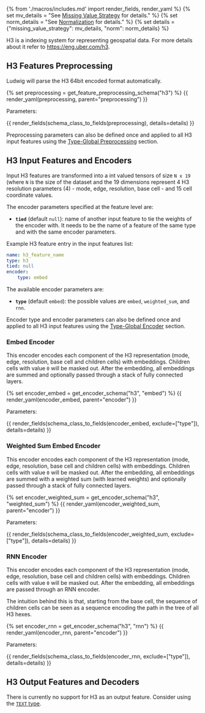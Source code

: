 {% from './macros/includes.md' import render_fields, render_yaml %}
{% set mv_details = "See [Missing Value Strategy](./input_features.md#missing-value-strategy) for details." %}
{% set norm_details = "See [Normalization](../combiner.md#normalization) for details." %}
{% set details = {"missing_value_strategy": mv_details, "norm": norm_details} %}

H3 is a indexing system for representing geospatial data.
For more details about it refer to <https://eng.uber.com/h3>.

## H3 Features Preprocessing

Ludwig will parse the H3 64bit encoded format automatically.

{% set preprocessing = get_feature_preprocessing_schema("h3") %}
{{ render_yaml(preprocessing, parent="preprocessing") }}

Parameters:

{{ render_fields(schema_class_to_fields(preprocessing), details=details) }}

Preprocessing parameters can also be defined once and applied to all H3 input features using the [Type-Global Preprocessing](../defaults.md#type-global-preprocessing) section.

## H3 Input Features and Encoders

Input H3 features are transformed into a int valued tensors of size `N x 19` (where `N` is the size of the dataset and the 19 dimensions
represent 4 H3 resolution parameters (4) - mode, edge, resolution, base cell - and 15 cell coordinate values.

The encoder parameters specified at the feature level are:

- **`tied`** (default `null`): name of another input feature to tie the weights of the encoder with. It needs to be the name of
a feature of the same type and with the same encoder parameters.

Example H3 feature entry in the input features list:

```yaml
name: h3_feature_name
type: h3
tied: null
encoder: 
    type: embed
```

The available encoder parameters are:

- **`type`** (default ``embed``): the possible values are `embed`, `weighted_sum`,  and `rnn`.

Encoder type and encoder parameters can also be defined once and applied to all H3 input features using
the [Type-Global Encoder](../defaults.md#type-global-encoder) section.

### Embed Encoder

This encoder encodes each component of the H3 representation (mode, edge, resolution, base cell and children cells) with embeddings. Children cells with value `0` will be masked out. After the embedding, all embeddings are summed and optionally passed through a stack of fully connected layers.

{% set encoder_embed = get_encoder_schema("h3", "embed") %}
{{ render_yaml(encoder_embed, parent="encoder") }}

Parameters:

{{ render_fields(schema_class_to_fields(encoder_embed, exclude=["type"]), details=details) }}

### Weighted Sum Embed Encoder

This encoder encodes each component of the H3 representation (mode, edge, resolution, base cell and children cells) with embeddings. Children cells with value `0` will be masked out. After the embedding, all embeddings are summed with a weighted sum (with learned weights) and optionally passed through a stack of fully connected layers.

{% set encoder_weighted_sum = get_encoder_schema("h3", "weighted_sum") %}
{{ render_yaml(encoder_weighted_sum, parent="encoder") }}

Parameters:

{{ render_fields(schema_class_to_fields(encoder_weighted_sum, exclude=["type"]), details=details) }}

### RNN Encoder

This encoder encodes each component of the H3 representation (mode, edge, resolution, base cell and children cells) with embeddings. Children cells with value `0` will be masked out. After the embedding, all embeddings are passed through an RNN encoder.

The intuition behind this is that, starting from the base cell, the sequence of children cells can be seen as a sequence encoding the path in the tree of all H3 hexes.

{% set encoder_rnn = get_encoder_schema("h3", "rnn") %}
{{ render_yaml(encoder_rnn, parent="encoder") }}

Parameters:

{{ render_fields(schema_class_to_fields(encoder_rnn, exclude=["type"]), details=details) }}

## H3 Output Features and Decoders

There is currently no support for H3 as an output feature. Consider using the [`TEXT` type](../../features/text_features).
